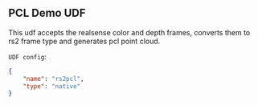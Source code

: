 ## PCL Demo UDF

This udf accepts the realsense color and depth frames, converts them to rs2 frame type and generates pcl point cloud.


`UDF config`:

```json
{
    "name": "rs2pcl",
    "type": "native"
}
```
